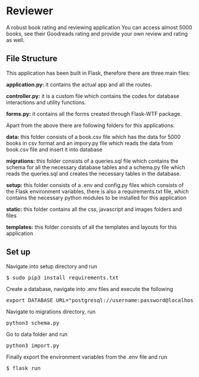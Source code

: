<h1>Reviewer</h1>

<p>A robust book rating and reviewing application
You can access almost 5000 books, see their Goodreads rating and provide your own review and rating as well.</p>


<h2>File Structure</h2>
<p>This application has been built in Flask, therefore there are three main files:</p> 

<p><b>application.py:</b> it contains the actual app and all the routes.</p>
<p><b>controller.py:</b> it is a custom file which contains the codes for database interactions and utility functions.</p>
<p><b>forms.py:</b> it contains all the forms created through Flask-WTF package.</p>
<p>Apart from the above there are following folders for this applications:</p>
<p><b>data:</b> this folder consists of a book.csv file which has the data for 5000 books in csv format and an impory.py file which reads the data from book.csv file and insert it into database</p>
<p><b>migrations:</b> this folder consists of a queries.sql file which contains the schema for all the necessary database tables and a schema.py file which reads the queries.sql and creates the necessary tables in the database.</p>
<p><b>setup:</b> this folder consists of a .env and config.py files which consists of the Flask environment variables, there is also a requirements.txt file, which contains the necessary python modules to be installed for this application</p>
<p><b>static:</b> this folder contains all the css, javascript and images folders and files</p>
<p><b>templates:</b> this folder consists of all the templates and layouts for this application</p>


<h2>Set up</h2>

<p>Navigate into setup directory and run</p>
<pre>$ sudo pip3 install requirements.txt</pre>
<p>Create a database, navigate into .env files and execute the following</p>
<pre>export DATABASE_URL="postgresql://username:password@localhost/project1"</pre>
<p>Navigate to migrations directory, run</p>
<pre>python3 schema.py</pre>
<p>Go to data folder and run</p>
<pre>python3 import.py</pre>
<p>Finally export the environment variables from the .env file and run</p>
<pre>$ flask run</pre>